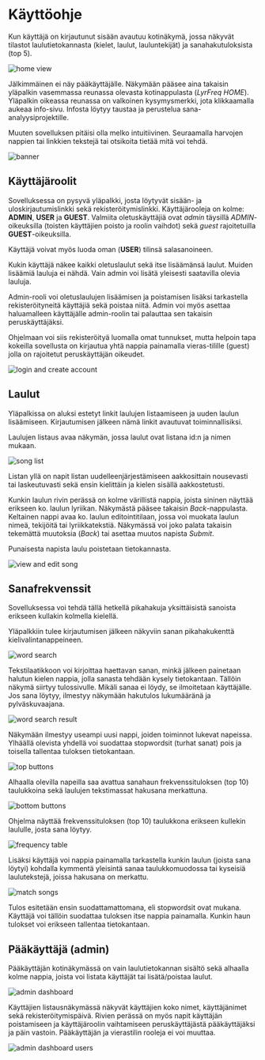 # Käyttöohje

Kun käyttäjä on kirjautunut sisään avautuu kotinäkymä, jossa näkyvät tilastot laulutietokannasta (kielet, laulut, lauluntekijät) ja sanahakutuloksista (top 5).

<img src="https://user-images.githubusercontent.com/46410240/83642637-c3c09d80-a5b7-11ea-8ca1-abd3c83971d0.png" alt="home view">

Jälkimmäinen ei näy pääkäyttäjälle. Näkymään pääsee aina takaisin yläpalkin vasemmassa reunassa olevasta kotinappulasta (*LyrFreq HOME*). Yläpalkin oikeassa reunassa on valkoinen kysymysmerkki, jota klikkaamalla aukeaa info-sivu. Infosta löytyy taustaa ja perustelua sana-analyysiprojektille.

Muuten sovelluksen pitäisi olla melko intuitiivinen. Seuraamalla harvojen nappien tai linkkien tekstejä tai otsikoita tietää mitä voi tehdä.

<img src="https://user-images.githubusercontent.com/46410240/83639232-1186d700-a5b3-11ea-904e-2cf30970b7ad.png" alt="banner">

## Käyttäjäroolit

Sovelluksessa on pysyvä yläpalkki, josta löytyvät sisään- ja uloskirjautumislinkki sekä rekisteröitymislinkki. Käyttäjärooleja on kolme: **ADMIN**, **USER** ja **GUEST**. Valmiita oletuskäyttäjiä ovat *admin* täysillä *ADMIN*-oikeuksilla (toisten käyttäjien poisto ja roolin vaihdot) sekä *guest* rajoitetuilla **GUEST**-oikeuksilla.

Käyttäjä voivat myös luoda oman (**USER**) tilinsä salasanoineen.

Kukin käyttäjä näkee kaikki oletuslaulut sekä itse lisäämänsä laulut. Muiden lisäämiä lauluja ei nähdä. Vain admin voi lisätä yleisesti saatavilla olevia lauluja.

Admin-rooli voi oletuslaulujen lisäämisen ja poistamisen lisäksi tarkastella rekisteröityneitä käyttäjiä sekä poistaa niitä. Admin voi myös asettaa haluamalleen käyttäjälle admin-roolin tai palauttaa sen takaisin peruskäyttäjäksi.

Ohjelmaan voi siis rekisteröityä luomalla omat tunnukset, mutta helpoin tapa kokeilla sovellusta on kirjautua yhtä nappia painamalla vieras-tilille (guest) jolla on rajoitetut peruskäyttäjän oikeudet.

<img src="https://user-images.githubusercontent.com/46410240/83654590-ff626400-a5c5-11ea-8e57-85491c8c0b3c.png" alt="login and create account">

## Laulut

Yläpalkissa on aluksi estetyt linkit laulujen listaamiseen ja uuden laulun lisäämiseen. Kirjautumisen jälkeen nämä linkit avautuvat toiminnallisiksi.

Laulujen listaus avaa näkymän, jossa laulut ovat listana id:n ja nimen mukaan.

<img src="https://user-images.githubusercontent.com/46410240/83645729-7c3c1080-a5bb-11ea-9419-b09ab4a4c712.png" alt="song list">

Listan yllä on napit listan uudelleenjärjestämiseen aakkosittain nousevasti tai laskeutuvasti sekä ensin kielittäin ja kielen sisällä aakkostetusti.

Kunkin laulun rivin perässä on kolme värillistä nappia, joista sininen näyttää erikseen ko. laulun lyriikan. Näkymästä pääsee takaisin *Back*-nappulasta. Keltainen nappi avaa ko. laulun editointitilaan, jossa voi muokata laulun nimeä, tekijöitä tai lyriikkatekstiä. Näkymässä voi joko palata takaisin tekemättä muutoksia (*Back*) tai asettaa muutos napista *Submit*.

Punaisesta napista laulu poistetaan tietokannasta.

<img src="https://user-images.githubusercontent.com/46410240/83646803-d689a100-a5bc-11ea-839f-0db63d1e73e2.png" alt="view and edit song">

## Sanafrekvenssit

Sovelluksessa voi tehdä tällä hetkellä pikahakuja yksittäisistä sanoista erikseen kullakin kolmella kielellä.

Yläpalkkiin tulee kirjautumisen jälkeen näkyviin sanan pikahakukenttä kielivalintanappeineen.

<img src="https://user-images.githubusercontent.com/46410240/83646995-0e90e400-a5bd-11ea-828b-4caca478be5f.png" alt="word search">

Tekstilaatikkoon voi kirjoittaa haettavan sanan, minkä jälkeen painetaan halutun kielen nappia, jolla sanasta tehdään kysely tietokantaan. Tällöin näkymä siirtyy tulossivulle. Mikäli sanaa ei löydy, se ilmoitetaan käyttäjälle. Jos sana löytyy, ilmestyy näkymään hakutulos lukumääränä ja pylväskuvaajana.

<img src="https://user-images.githubusercontent.com/46410240/83647586-bc9c8e00-a5bd-11ea-8e5f-691c56faa01d.png" alt="word search result">

Näkymään ilmestyy useampi uusi nappi, joiden toiminnot lukevat napeissa. Ylhäällä olevista yhdellä voi suodattaa stopwordsit (turhat sanat) pois ja toisella tallentaa tuloksen tietokantaan.

<img src="https://user-images.githubusercontent.com/46410240/83647830-06857400-a5be-11ea-8fe2-4e5ac62d1a61.png" alt="top buttons">

Alhaalla olevilla napeilla saa avattua sanahaun frekvenssituloksen (top 10) taulukkoina sekä laulujen tekstimassat hakusana merkattuna.

<img src="https://user-images.githubusercontent.com/46410240/83647937-25840600-a5be-11ea-8a5c-7cbc57d32a61.png" alt="bottom buttons">

Ohjelma näyttää frekvenssituloksen (top 10) taulukkona erikseen kullekin laululle, josta sana löytyy.

<img src="https://user-images.githubusercontent.com/46410240/83648100-55330e00-a5be-11ea-8aeb-f0f8f84177a2.png" alt="frequency table">

Lisäksi käyttäjä voi nappia painamalla tarkastella kunkin laulun (joista sana löytyi) kohdalla kymmentä yleisintä sanaa taulukkomuodossa tai kyseisiä laulutekstejä, joissa hakusana on merkattu.

<img src="https://user-images.githubusercontent.com/46410240/83648301-8d3a5100-a5be-11ea-81c2-d14dc1b92877.png" alt="match songs">

Tulos esitetään ensin suodattamattomana, eli stopwordsit ovat mukana. Käyttäjä voi tällöin suodattaa tuloksen itse nappia painamalla. Kunkin haun tulokset voi erikseen tallentaa tietokantaan.

## Pääkäyttäjä (admin)

Pääkäyttäjän kotinäkymässä on vain laulutietokannan sisältö sekä alhaalla kolme nappia, joista voi listata käyttäjät tai lisätä/poistaa laulut.

<img src="https://user-images.githubusercontent.com/46410240/83648798-28cbc180-a5bf-11ea-850d-6a5b20f0b5e8.png" alt="admin dashboard">

Käyttäjien listausnäkymässä näkyvät käyttäjien koko nimet, käyttäjänimet sekä rekisteröitymispäivä. Rivien perässä on myös napit käyttäjän poistamiseen ja käyttäjäroolin vaihtamiseen peruskäyttäjästä pääkäyttäjäksi ja päin vastoin. Pääkäyttäjän ja vierastilin rooleja ei voi muuttaa.

<img src="https://user-images.githubusercontent.com/46410240/83651339-0d15ea80-a5c2-11ea-897c-0ed25e5ea4ab.png" alt="admin dashboard users">
